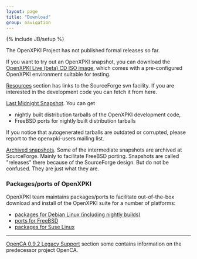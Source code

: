 ```yaml
---
layout: page
title: "Download"
group: navigation
---
```

{% include JB/setup %}



<p>
          The OpenXPKI Project has not published formal releases so far.
        </p>
<p>
        If you want to try out an OpenXPKI snapshot, you can download the <a href="http://sourceforge.net/project/showfiles.php?group_id=150124&package_id=244892">OpenXPKI Live (beta) CD ISO image</a>, which comes with a pre-configured OpenXPKI environment suitable for testing.
        </p>
<p>
          <a href="<& /lib/url.mas,
          path => '/resources/index.html' &>">Resources</a> section has links
          to the SourceForge svn facility. If you are interested in the 
          development code you can fetch it from here.
        </p>
<p>
          <a href="http://www7.openxpki.org/lastmidnight/index.html">Last Midnight Snapshot</a>. 
          You can get 
        </p>
<ul>
           <li> nightly built distribution tarballs 
          of the OpenXPKI development code,</li>
           <li> FreeBSD ports for nightly built distribution tarballs </li>
         </ul>
<p>
          If you notice that autogenerated tarballs are outdated
          or corrupted, please report to the openxpki-users mailing list.
        </p>
<p>
          <a href="http://www.sourceforge.net/project/showfiles.php?group_id=150124">Archived snapshots</a>.
          Some of the intermediate snapshots are archived at SourceForge. Mainly 
          to facilitate FreeBSD porting. Snapshots are called "releases" there because of 
          the SourceForge design. But do not be confused. They are just what they are.
        </p>
<h3>Packages/ports of OpenXPKI</h3>
<p>OpenXPKI team maintains packages/ports to facilitate out-of-the-box 
          download and install of the OpenXPKI suite for a number of platforms:
        </p>
<ul>
<li><a href="/download/debian.html">
              packages for Debian Linux (including nightly builds)</a></li>
<li><a href="/download/freebsd.html">
              ports for FreeBSD
<!--
 (including nightly builds)
-->
</a></li>
<li><a href="/download/suse.html">
              packages for Suse Linux</a></li>
        </ul>
<hr/>
<p>
          <a href="/legacy/index.html">OpenCA 0.9.2 Legacy Support</a> section some contains
          information on the predecessor project OpenCA. 
	</p>


